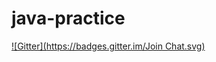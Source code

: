 java-practice
=============
[![Gitter](https://badges.gitter.im/Join Chat.svg)](https://gitter.im/junya0215/java-practice?utm_source=badge&utm_medium=badge&utm_campaign=pr-badge)
